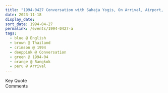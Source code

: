 ```yaml
---
title: "1994-0427 Conversation with Sahaja Yogis, On Arrival, Airport, Bangkok, Thailand"
date: 2023-11-18
display_date: 
sort_date: 1994-04-27
permalink: /events/1994-0427-a
tags:
  - blue @ English
  - brown @ Thailand
  - crimson @ 1994
  - deeppink @ Conversation
  - green @ 1994-04
  - orange @ Bangkok
  - peru @ Arrival
---
```


<wave-list>
  <list-title color="green" width="75">Key Quote</list-title>
  <list-item color="BlanchedAlmond"  width="200"></list-item>
  <list-item color="Lavender"></list-item>
  <list-item color="BlanchedAlmond"></list-item>
</wave-list>

<br>

<wave-list>
  <list-title color="green" width="75">Comments</list-title>
  <list-item color="BlanchedAlmond"  width="200"></list-item>
  <list-item color="Lavender"></list-item>
  <list-item color="BlanchedAlmond"></list-item>
</wave-list>